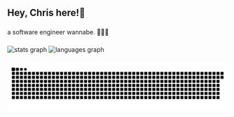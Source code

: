 <h2 align="left">Hey, Chris here!👋</h2>

###

<p align="left">a software engineer wannabe.  👨🏻‍💻</p>

###

<div align="left">
  <img src="https://github-readme-stats.vercel.app/api?username=cyitzak&hide_title=false&hide_rank=false&show_icons=false&include_all_commits=true&count_private=true&disable_animations=false&theme=ayu-mirage&locale=en&hide_border=true" height="150" alt="stats graph"  />
  <img src="https://github-readme-stats.vercel.app/api/top-langs?username=cyitzak&locale=en&hide_title=false&layout=compact&card_width=320&langs_count=5&theme=ayu-mirage&hide_border=true" height="150" alt="languages graph"  />
</div>

###

<img src="https://raw.githubusercontent.com/cyitzak/cyitzak/output/snake.svg" alt="Snake animation" />

###
